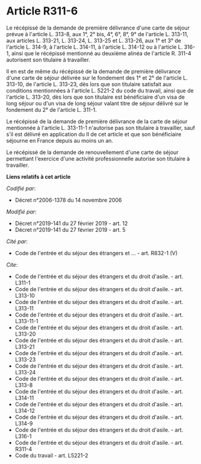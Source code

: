 # Article R311-6

Le récépissé de la demande de première délivrance d'une carte de séjour prévue à l'article L. 313-8, aux 1°, 2° bis, 4°, 6°,
8°, 9° de l'article L. 313-11, aux articles L. 313-21, L. 313-24, L. 313-25 et L. 313-26, aux 1° et 3° de l'article L. 314-9,
à l'article L. 314-11, à l'article L. 314-12 ou à l'article L. 316-1, ainsi que le récépissé mentionné au deuxième alinéa de
l'article R. 311-4 autorisent son titulaire à travailler. 

Il en est de même du récépissé de la demande de première délivrance d'une carte de séjour délivrée sur le fondement des 1° et
2° de l'article L. 313-10, de l'article L. 313-23, dès lors que son titulaire satisfait aux conditions mentionnées à
l'article L. 5221-2 du code du travail, ainsi que de l'article L. 313-20, dès lors que son titulaire est bénéficiaire d'un
visa de long séjour ou d'un visa de long séjour valant titre de séjour délivré sur le fondement du 2° de l'article L. 311-1. 

Le récépissé de la demande de première délivrance de la carte de séjour mentionnée à l'article L. 313-11-1 n'autorise pas son
titulaire à travailler, sauf s'il est délivré en application du II de cet article et que son bénéficiaire séjourne en France
depuis au moins un an. 

Le récépissé de la demande de renouvellement d'une carte de séjour permettant l'exercice d'une activité professionnelle
autorise son titulaire à travailler.

**Liens relatifs à cet article**

_Codifié par_:

  - Décret n°2006-1378 du 14 novembre 2006

_Modifié par_:

  - Décret n°2019-141 du 27 février 2019 - art. 12
  - Décret n°2019-141 du 27 février 2019 - art. 5

_Cité par_:

  - Code de l'entrée et du séjour des étrangers et ... - art. R832-1 (V)

_Cite_:

  - Code de l'entrée et du séjour des étrangers et du droit d'asile. - art. L311-1
  - Code de l'entrée et du séjour des étrangers et du droit d'asile. - art. L313-10
  - Code de l'entrée et du séjour des étrangers et du droit d'asile. - art. L313-11
  - Code de l'entrée et du séjour des étrangers et du droit d'asile. - art. L313-11-1
  - Code de l'entrée et du séjour des étrangers et du droit d'asile. - art. L313-20
  - Code de l'entrée et du séjour des étrangers et du droit d'asile. - art. L313-21
  - Code de l'entrée et du séjour des étrangers et du droit d'asile. - art. L313-23
  - Code de l'entrée et du séjour des étrangers et du droit d'asile. - art. L313-24
  - Code de l'entrée et du séjour des étrangers et du droit d'asile. - art. L313-8
  - Code de l'entrée et du séjour des étrangers et du droit d'asile. - art. L314-11
  - Code de l'entrée et du séjour des étrangers et du droit d'asile. - art. L314-12
  - Code de l'entrée et du séjour des étrangers et du droit d'asile. - art. L314-9
  - Code de l'entrée et du séjour des étrangers et du droit d'asile. - art. L316-1
  - Code de l'entrée et du séjour des étrangers et du droit d'asile. - art. R311-4
  - Code du travail - art. L5221-2
